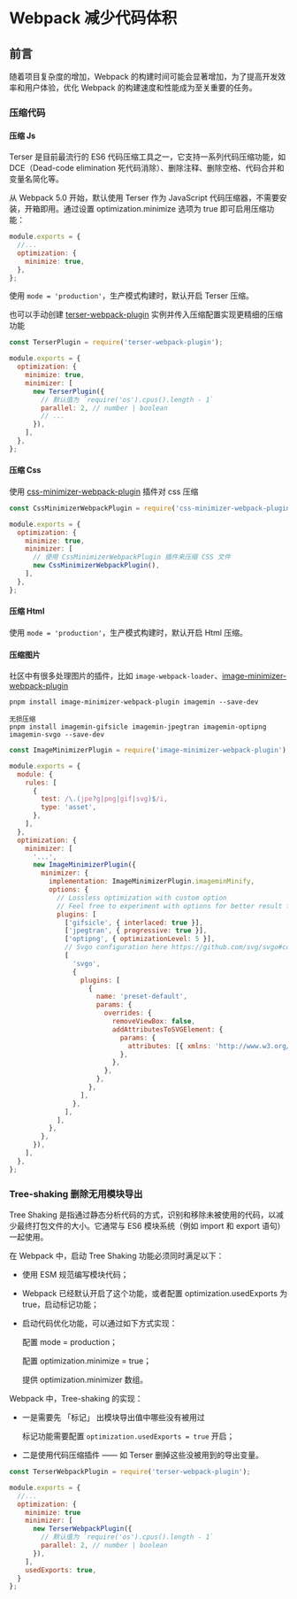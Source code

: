 # Webpack 减少代码体积

## 前言

随着项目复杂度的增加，Webpack 的构建时间可能会显著增加，为了提高开发效率和用户体验，优化 Webpack 的构建速度和性能成为至关重要的任务。

### 压缩代码

#### 压缩 Js

Terser 是目前最流行的 ES6 代码压缩工具之一，它支持一系列代码压缩功能，如 DCE（Dead-code elimination 死代码消除）、删除注释、删除空格、代码合并和变量名简化等。

从 Webpack 5.0 开始，默认使用 Terser 作为 JavaScript 代码压缩器，不需要安装，开箱即用。通过设置 optimization.minimize 选项为 true 即可启用压缩功能：

```js
module.exports = {
  //...
  optimization: {
    minimize: true,
  },
};
```

使用 `mode = 'production'`，生产模式构建时，默认开启 Terser 压缩。

也可以手动创建 [terser-webpack-plugin](https://www.npmjs.com/package/terser-webpack-plugin#options) 实例并传入压缩配置实现更精细的压缩功能

```js
const TerserPlugin = require('terser-webpack-plugin');

module.exports = {
  optimization: {
    minimize: true,
    minimizer: [
      new TerserPlugin({
        // 默认值为 `require('os').cpus().length - 1`
        parallel: 2, // number | boolean
        // ...
      }),
    ],
  },
};
```

#### 压缩 Css

使用 [css-minimizer-webpack-plugin](https://webpack.js.org/plugins/css-minimizer-webpack-plugin/) 插件对 css 压缩

```js
const CssMinimizerWebpackPlugin = require('css-minimizer-webpack-plugin');

module.exports = {
  optimization: {
    minimize: true,
    minimizer: [
      // 使用 CssMinimizerWebpackPlugin 插件来压缩 CSS 文件
      new CssMinimizerWebpackPlugin(),
    ],
  },
};
```

#### 压缩 Html

使用 `mode = 'production'`，生产模式构建时，默认开启 Html 压缩。

#### 压缩图片

社区中有很多处理图片的插件，比如 `image-webpack-loader`、[image-minimizer-webpack-plugin](https://github.com/webpack-contrib/image-minimizer-webpack-plugin/)

```
pnpm install image-minimizer-webpack-plugin imagemin --save-dev

无损压缩
pnpm install imagemin-gifsicle imagemin-jpegtran imagemin-optipng imagemin-svgo --save-dev
```

```js
const ImageMinimizerPlugin = require('image-minimizer-webpack-plugin');

module.exports = {
  module: {
    rules: [
      {
        test: /\.(jpe?g|png|gif|svg)$/i,
        type: 'asset',
      },
    ],
  },
  optimization: {
    minimizer: [
      '...',
      new ImageMinimizerPlugin({
        minimizer: {
          implementation: ImageMinimizerPlugin.imageminMinify,
          options: {
            // Lossless optimization with custom option
            // Feel free to experiment with options for better result for you
            plugins: [
              ['gifsicle', { interlaced: true }],
              ['jpegtran', { progressive: true }],
              ['optipng', { optimizationLevel: 5 }],
              // Svgo configuration here https://github.com/svg/svgo#configuration
              [
                'svgo',
                {
                  plugins: [
                    {
                      name: 'preset-default',
                      params: {
                        overrides: {
                          removeViewBox: false,
                          addAttributesToSVGElement: {
                            params: {
                              attributes: [{ xmlns: 'http://www.w3.org/2000/svg' }],
                            },
                          },
                        },
                      },
                    },
                  ],
                },
              ],
            ],
          },
        },
      }),
    ],
  },
};
```

### Tree-shaking 删除无用模块导出

Tree Shaking 是指通过静态分析代码的方式，识别和移除未被使用的代码，以减少最终打包文件的大小。它通常与 ES6 模块系统（例如 import 和 export 语句）一起使用。

在 Webpack 中，启动 Tree Shaking 功能必须同时满足以下：

- 使用 ESM 规范编写模块代码；

- Webpack 已经默认开启了这个功能，或者配置 optimization.usedExports 为 true，启动标记功能；

- 启动代码优化功能，可以通过如下方式实现：

  配置 mode = production；

  配置 optimization.minimize = true；

  提供 optimization.minimizer 数组。

Webpack 中，Tree-shaking 的实现：

- 一是需要先 「标记」 出模块导出值中哪些没有被用过

  标记功能需要配置 `optimization.usedExports = true` 开启；

- 二是使用代码压缩插件 —— 如 Terser 删掉这些没被用到的导出变量。

```js
const TerserWebpackPlugin = require('terser-webpack-plugin');

module.exports = {
  //...
  optimization: {
    minimize: true
    minimizer: [
      new TerserWebpackPlugin({
        // 默认值为 `require('os').cpus().length - 1`
        parallel: 2, // number | boolean
      }),
    ],
    usedExports: true,
  }
};
```
